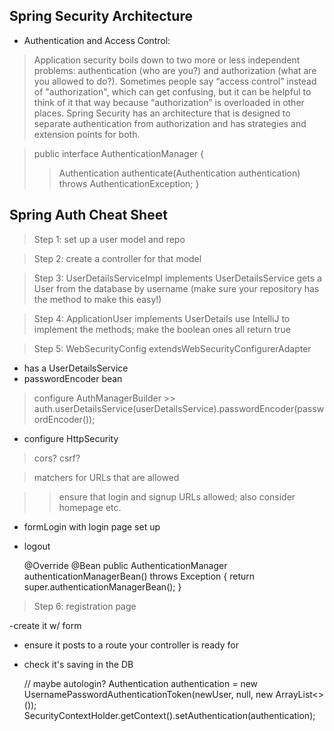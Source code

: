 ## Spring Security Architecture

- Authentication and Access Control:

> Application security boils down to two more or less independent problems: authentication (who are you?) and authorization (what are you allowed to do?). Sometimes people say “access control” instead of "authorization", which can get confusing, but it can be helpful to think of it that way because “authorization” is overloaded in other places. Spring Security has an architecture that is designed to separate authentication from authorization and has strategies and extension points for both.

>public interface AuthenticationManager {
  >>Authentication authenticate(Authentication authentication)
    throws AuthenticationException;
}

## Spring Auth Cheat Sheet
> Step 1: set up a user model and repo

>Step 2: create a controller for that model

>Step 3: UserDetailsServiceImpl implements UserDetailsService gets a User from the database by username (make sure your repository has the method to make this easy!)

>Step 4: ApplicationUser implements UserDetails
use IntelliJ to implement the methods; make the boolean ones all return true

>Step 5: WebSecurityConfig extendsWebSecurityConfigurerAdapter

- has a UserDetailsService
- passwordEncoder bean
>  configure AuthManagerBuilder
       >> auth.userDetailsService(userDetailsService).passwordEncoder(passwordEncoder());

- configure HttpSecurity

> cors? csrf?

> matchers for URLs that are allowed

>>ensure that login and signup URLs allowed; also consider homepage etc.

- formLogin with login page set up
- logout

    @Override
    @Bean
    public AuthenticationManager authenticationManagerBean() throws Exception {
        return super.authenticationManagerBean();
    }
>Step 6: registration page

-create it w/ form
-  ensure it posts to a route your controller is ready for
   
- check it's saving in the DB

    // maybe autologin?
    Authentication authentication = new UsernamePasswordAuthenticationToken(newUser, null, new ArrayList<>());
    SecurityContextHolder.getContext().setAuthentication(authentication);

